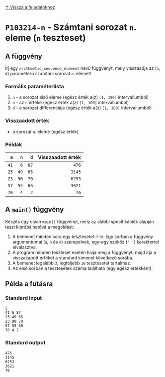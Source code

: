 
[↑ Vissza a feladatokhoz](./README.md)

# `P103214-n` - Számtani sorozat `n`. eleme (`n` teszteset)

## A függvény

Írj egy `arithmetic_sequence_element` nevű függvényt, mely visszaadja az (`a`, `d`) paraméterű számtani sorozat `n`. elemét!

### Formális paraméterlista

1. `a` - a sorozat első eleme (egész érték a(z) `[1, 100]` intervallumból)
1. `n` - az `n` értéke (egész érték a(z) `[1, 100]` intervallumból)
1. `d` - a sorozat differenciája (egész érték a(z) `[1, 100]` intervallumból)

### Visszaadott érték

* a sorozat `n`. eleme (egész érték)

### Példák

| `a` | `n` | `d` | Visszaadott érték | 
| ---: | ---: | ---: | --: | 
| `41` | `6` | `87` | `476` | 
| `25` | `49` | `65` | `3145` | 
| `23` | `90` | `70` | `6253` | 
| `57` | `55` | `66` | `3621` | 
| `70` | `4` | `2` | `76` | 

## A `main()` függvény

Készíts egy olyan `main()` függvényt, mely az alábbi specifikációk alapján teszi kipróbálhatóvá a megoldást:

1. A bemenet minden sora egy tesztesetet ír le. Egy sorban a függvény argumentumai (`a`, `n` és `d`) szerepelnek, egy-egy szóköz (`' '`) karakterrel elválasztva.
1. A program minden teszteset esetén hívja meg a függvényt, majd írja a visszakapott értéket a standard kimenet következő sorába.
1. A bemenet legalább `3`, legfeljebb `10` tesztesetet tartalmaz.
1. Az első sorban a tesztesetek száma található (egy egész értékként).

## Példa a futásra

### Standard input

```
5
41 6 87
25 49 65
23 90 70
57 55 66
70 4 2
```

### Standard output

```
476
3145
6253
3621
76
```